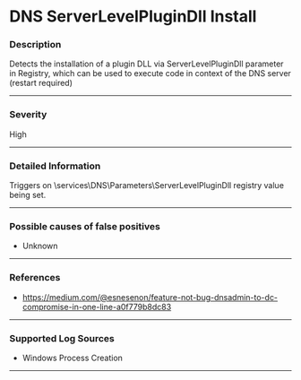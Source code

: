 # DNS ServerLevelPluginDll Install
### Description

Detects the installation of a plugin DLL via ServerLevelPluginDll parameter in Registry, 
which can be used to execute code in context of the DNS server (restart required)

-------------------
### Severity

High

-------------------

### Detailed Information

Triggers on \services\DNS\Parameters\ServerLevelPluginDll registry value being set.

-------------------

### Possible causes of false positives

- Unknown

-------------------
### References

- https://medium.com/@esnesenon/feature-not-bug-dnsadmin-to-dc-compromise-in-one-line-a0f779b8dc83

-------------------
### Supported Log Sources

- Windows Process Creation

-------------------
